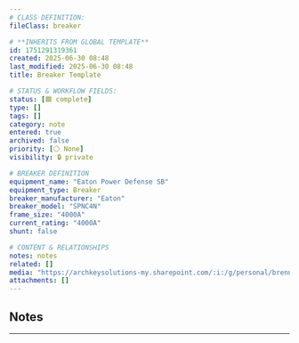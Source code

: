 ```yaml
---
# CLASS DEFINITION:
fileClass: breaker

# **INHERITS FROM GLOBAL TEMPLATE**
id: 1751291319361
created: 2025-06-30 08:48
last_modified: 2025-06-30 08:48
title: Breaker Template

# STATUS & WORKFLOW FIELDS:
status: [🟩 complete]
type: []
tags: []
category: note
entered: true
archived: false
priority: [⚪ None]
visibility: 🔒 private

# BREAKER DEFINITION
equipment_name: "Eaton Power Defense SB"
equipment_type: Breaker
breaker_manufacturer: "Eaton"
breaker_model: "SPNC4N"
frame_size: "4000A"
current_rating: "4000A"
shunt: false

# CONTENT & RELATIONSHIPS
notes: notes
related: []
media: "https://archkeysolutions-my.sharepoint.com/:i:/g/personal/brennan_salibrici_prokey_com/Ec_GKnCg49lLp6P7tcx4u6QBwHwfCFkuUcMDtqrOa09KIA?e=GzHGoY"
attachments: []
---
```


## Notes
---

